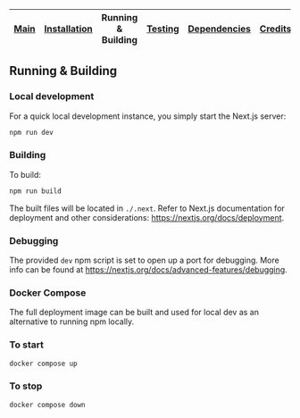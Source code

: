 
| [Main](README.md) | [Installation](installation.md) | Running &amp; Building | [Testing](testing.md) | [Dependencies](dependencies.md) | [Credits](credits.md) |
|------|-------|-------|--------|--------|-------|

## Running &amp; Building

### Local development

For a quick local development instance, you simply start the Next.js server:
```bash
npm run dev
```

### Building

To build:
```bash
npm run build
```

The built files will be located in `./.next`. Refer to Next.js documentation for
deployment and other considerations: https://nextjs.org/docs/deployment.

### Debugging

The provided `dev` npm script is set to open up a port for debugging. More info
can be found at https://nextjs.org/docs/advanced-features/debugging.

### Docker Compose

The full deployment image can be built and used for local dev as an alternative to running npm locally.

### To start
```bash
docker compose up
```

### To stop
```bash
docker compose down
```